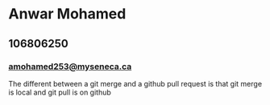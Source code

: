 # Anwar Mohamed
## 106806250
### amohamed253@myseneca.ca

The different between a git merge and a github pull request is that git merge is local and git pull is on github
